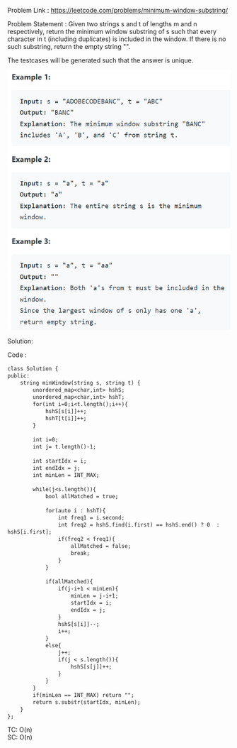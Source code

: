 Problem Link : 
https://leetcode.com/problems/minimum-window-substring/

Problem Statement : Given two strings s and t of lengths m and n respectively, return the minimum window substring of s such that every character in t (including duplicates) is included in the window. If there is no such substring, return the empty string "".

The testcases will be generated such that the answer is unique.

![](/Set%20B/images/06.PNG)

Solution: 

Code : 

```
class Solution {
public:
    string minWindow(string s, string t) {
        unordered_map<char,int> hshS;
        unordered_map<char,int> hshT;
        for(int i=0;i<t.length();i++){
            hshS[s[i]]++;
            hshT[t[i]]++;
        }
        
        int i=0;
        int j= t.length()-1;
        
        int startIdx = i;
        int endIdx = j;
        int minLen = INT_MAX;
        
        while(j<s.length()){
            bool allMatched = true;
            
            for(auto i : hshT){
                int freq1 = i.second;
                int freq2 = hshS.find(i.first) == hshS.end() ? 0  : hshS[i.first];
                if(freq2 < freq1){
                    allMatched = false;
                    break;
                }
            }
            
            if(allMatched){
                if(j-i+1 < minLen){
                    minLen = j-i+1;
                    startIdx = i;
                    endIdx = j;
                }
                hshS[s[i]]--;
                i++;
            }
            else{
                j++;
                if(j < s.length()){
                    hshS[s[j]]++;
                }
            }
        }
        if(minLen == INT_MAX) return "";
        return s.substr(startIdx, minLen);
    }
};

```

TC: O(n)<br>
SC: O(n)